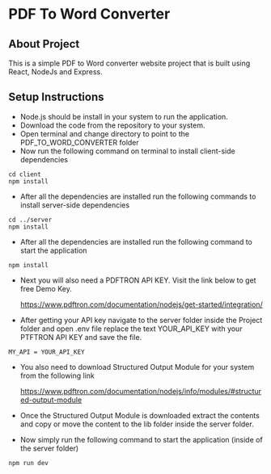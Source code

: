 # PDF To Word Converter

## About Project
This is a simple PDF to Word converter website project that is built using React, NodeJs and Express.

## Setup Instructions
-	Node.js  should be install in your system to run the application.
-	Download the code from the repository to your system.
-	Open terminal and change directory to point to the PDF_TO_WORD_CONVERTER folder
-	Now run the following command on terminal to install client-side dependencies
```
cd client
npm install
```
-	After all the dependencies are installed run the following commands to install server-side dependencies
```
cd ../server
npm install
```
-	After all the dependencies are installed run the following command to start the application
```
npm install
```
-	Next you will also need a PDFTRON API KEY. Visit the link below to get free Demo Key.
 
    https://www.pdftron.com/documentation/nodejs/get-started/integration/
-	After getting your API key navigate to the server folder inside the Project folder and open .env file replace the text YOUR_API_KEY with your PTFTRON API KEY and save the file.
```
MY_API = YOUR_API_KEY
```
-	You also need to download Structured Output Module for your system from the following link

    https://www.pdftron.com/documentation/nodejs/info/modules/#structured-output-module
-	Once the Structured Output Module is downloaded extract the contents and copy or move the content to the lib folder inside the server folder.
-	Now simply run the following command to start the application (inside of the server folder) 
```
npm run dev
```
